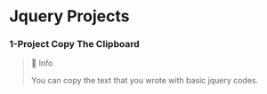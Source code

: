 # Jquery Projects

### 1-Project Copy The Clipboard

> 📘 Info
>
> You can copy the text that you wrote with basic jquery codes.

